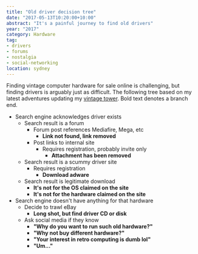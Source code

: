 ```yaml
---
title: "Old driver decision tree"
date: "2017-05-13T10:20:00+10:00"
abstract: "It's a painful journey to find old drivers"
year: "2017"
category: Hardware
tag:
- drivers
- forums
- nostalgia
- social-networking
location: sydney
---
```

Finding vintage computer hardware for sale online is challenging, but finding drivers is arguably just as difficult. The following tree based on my latest adventures updating my [vintage tower]. Bold text denotes a branch end.

* Search engine acknowledges driver exists
    * Search result is a forum
        * Forum post references Mediafire, Mega, etc
            * **Link not found, link removed**
        * Post links to internal site
            * Requires registration, probably invite only
                * **Attachment has been removed**
    * Search result is a scummy driver site
        * Requires registration
            * **Download adware**
    * Search result is legitimate download
        * **It's not for the OS claimed on the site**
        * **It's not for the hardware claimed on the site**
* Search engine doesn't have anything for that hardware
    * Decide to trawl eBay
        * **Long shot, but find driver CD or disk**
    * Ask social media if they know
        * **"Why do you want to run such old hardware?"**
        * **"Why not buy different hardware?"**
        * **"Your interest in retro computing is dumb lol"**
        * **"Um..."**

[vintage tower]: https://pcpartpicker.com/user/rubenerd/saved/3n3qqs

